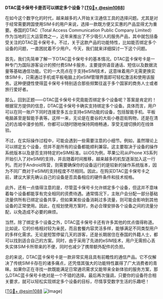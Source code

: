 **DTAC蓝卡保号卡是否可以绑定多个设备？[[TG💪+ @esim1088](https://t.me/s/esim1088)]**

在如今这个数字化的时代，越来越多的人开始关注通信工具的选择问题。尤其是对于经常需要跨国使用SIM卡的用户来说，选择一款既方便又实惠的产品显得尤为重要。泰国的DTAC（Total Access Communication Public Company Limited）作为当地的三大运营商之一，近年来推出了不少吸引人的服务产品，其中就包括备受关注的DTAC蓝卡保号卡。不过，关于这款产品的功能特性，比如能否绑定多个设备的问题，一直困扰着不少用户。今天，我们就来详细探讨一下这个问题。

首先，我们先简单了解一下DTAC蓝卡保号卡的基本情况。DTAC蓝卡保号卡是一种专门为国际游客设计的预付费SIM卡服务，主要提供语音通话、短信以及数据流量等基础通信功能。它的一大亮点在于支持eSIM技术，这意味着用户无需更换实体SIM卡，只需通过手机或平板电脑上的eSIM管理界面即可轻松激活和使用该服务。这种便捷性使得蓝卡保号卡特别适合那些频繁往返于多个国家的商务人士或者旅行爱好者。

那么，回到正题——DTAC蓝卡保号卡究竟能否绑定多个设备呢？答案是肯定的！根据官方提供的信息，DTAC蓝卡保号卡确实支持绑定多个设备。具体而言，用户可以在同一账户下同时连接至多五台支持eSIM功能的设备，包括智能手机、平板电脑甚至是智能手表等。这样一来，无论是在曼谷的大街小巷逛街购物，还是在清迈的古城中漫步拍照，你都可以随时随地保持网络畅通，享受无缝切换的在线体验。

不过，在实际操作过程中，可能会遇到一些需要注意的小细节。例如，虽然理论上可以绑定五个设备，但并不是所有的设备都能顺利兼容。这主要取决于设备的操作系统版本以及是否支持特定的eSIM标准。以iOS为例，苹果公司从iPhone XS系列开始引入了对eSIM的支持，并且随着时间推移，越来越多的机型逐渐加入这一行列。而对于Android阵营，则需要确保你的设备运行的是较新的操作系统版本，因为不同厂商对于eSIM的支持程度不尽相同。因此，在购买DTAC蓝卡保号卡之前，建议大家先确认自己的设备是否具备相应的硬件条件和技术规格。

此外，还有一点值得注意的是，尽管蓝卡保号卡允许绑定多个设备，但这并不意味着每个设备都能享有完全相同的资费待遇。通常情况下，主账户会分配一部分基础流量供所有已绑定设备共享，但如果某些设备消耗过多流量，则可能会影响到其他设备的正常使用。因此，在规划使用方案时，务必合理安排各个设备之间的流量分配，以免造成不必要的麻烦。

当然，除了绑定多个设备之外，DTAC蓝卡保号卡还有许多其他的优点值得称道。比如说，它的价格相对较为亲民，而且套餐内容灵活多样，能够满足不同类型用户的多样化需求。无论是短暂停留几天的游客，还是长期居住在泰国的外籍人士，都可以找到适合自己的方案。同时，由于采用了先进的eSIM技术，用户无需担心丢失实体SIM卡所带来的不便，同时也减少了携带额外配件的负担。

总的来说，DTAC蓝卡保号卡是一款非常实用且具有前瞻性的通信产品。它不仅解决了传统SIM卡存在的诸多痛点，还凭借其强大的功能特性赢得了广大消费者的青睐。如果你正在寻找一款既能满足日常通讯需求又能带来全新体验的服务方案，那么DTAC蓝卡保号卡绝对是一个不错的选择。最后再次强调，只要你的设备符合相关要求，就可以轻松实现绑定多个设备的目标，尽情享受数字生活的乐趣吧！

[[TG💪+ @esim1088](https://t.me/s/esim1088) ![Image](https://i.postimg.cc/4NQfJmqS/Snipaste-2025-05-13-00-14-12.png)]